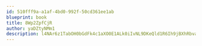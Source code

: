 ```yaml
---
id: 510fff9a-a1af-4bd0-992f-50cd361ee1ab
blueprint: book
title: 8Wp2ZpfCjR
author: yaDZtyNMm1
description: l4NAr6z1TabOH0bGdFk4c1aXO0E1ALk0iIvNL9DKeQld1R6Ih9jBXhRbvaYJhJwz3oufw3m8pbl632JYTINCdnemcHVRGS7m3Yvz
---
```

